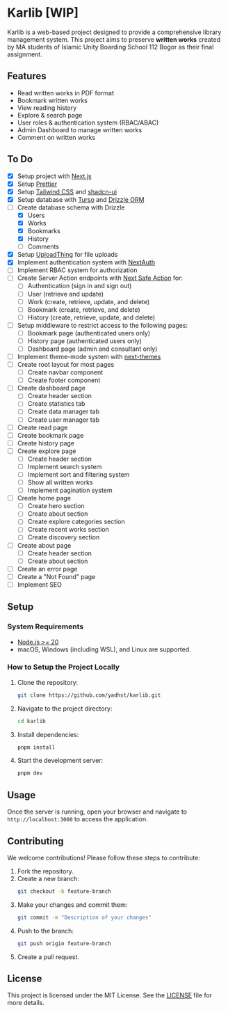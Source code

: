 # Karlib [WIP]

Karlib is a web-based project designed to provide a comprehensive library management system. This project aims to preserve **written works** created by MA students of Islamic Unity Boarding School 112 Bogor as their final assignment.

## Features

- Read written works in PDF format
- Bookmark written works
- View reading history
- Explore & search page
- User roles & authentication system (RBAC/ABAC)
- Admin Dashboard to manage written works
- Comment on written works

## To Do

- [x] Setup project with [Next.js](https://nextjs.org/)
- [x] Setup [Prettier](https://prettier.io/)
- [x] Setup [Tailwind CSS](https://tailwindcss.com/) and [shadcn-ui](https://ui.shadcn.com/)
- [x] Setup database with [Turso](https://turso.tech/) and [Drizzle ORM](https://orm.drizzle.team/)
- [ ] Create database schema with Drizzle
  - [x] Users
  - [x] Works
  - [x] Bookmarks
  - [x] History
  - [ ] Comments
- [x] Setup [UploadThing](https://uploadthing.com/) for file uploads
- [x] Implement authentication system with [NextAuth](https://authjs.dev/)
- [ ] Implement RBAC system for authorization
- [ ] Create Server Action endpoints with [Next Safe Action](https://next-safe-action.dev/) for:
  - [ ] Authentication (sign in and sign out)
  - [ ] User (retrieve and update)
  - [ ] Work (create, retrieve, update, and delete)
  - [ ] Bookmark (create, retrieve, and delete)
  - [ ] History (create, retrieve, update, and delete)
- [ ] Setup middleware to restrict access to the following pages:
  - [ ] Bookmark page (authenticated users only)
  - [ ] History page (authenticated users only)
  - [ ] Dashboard page (admin and consultant only)
- [ ] Implement theme-mode system with [next-themes](https://www.npmjs.com/package/next-themes)
- [ ] Create root layout for most pages
  - [ ] Create navbar component
  - [ ] Create footer component
- [ ] Create dashboard page
  - [ ] Create header section
  - [ ] Create statistics tab
  - [ ] Create data manager tab
  - [ ] Create user manager tab
- [ ] Create read page
- [ ] Create bookmark page
- [ ] Create history page
- [ ] Create explore page
  - [ ] Create header section
  - [ ] Implement search system
  - [ ] Implement sort and filtering system
  - [ ] Show all written works
  - [ ] Implement pagination system
- [ ] Create home page
  - [ ] Create hero section
  - [ ] Create about section
  - [ ] Create explore categories section
  - [ ] Create recent works section
  - [ ] Create discovery section
- [ ] Create about page
  - [ ] Create header section
  - [ ] Create about section
- [ ] Create an error page
- [ ] Create a "Not Found" page
- [ ] Implement SEO

## Setup

### System Requirements

- [Node.js >= 20](https://nodejs.org/)
- macOS, Windows (including WSL), and Linux are supported.

### How to Setup the Project Locally

1. Clone the repository:
   ```bash
   git clone https://github.com/yadhst/karlib.git
   ```
2. Navigate to the project directory:
   ```bash
   cd karlib
   ```
3. Install dependencies:
   ```bash
   pnpm install
   ```
4. Start the development server:
   ```bash
   pnpm dev
   ```

## Usage

Once the server is running, open your browser and navigate to `http://localhost:3000` to access the application.

## Contributing

We welcome contributions! Please follow these steps to contribute:

1. Fork the repository.
2. Create a new branch:
   ```bash
   git checkout -b feature-branch
   ```
3. Make your changes and commit them:
   ```bash
   git commit -m "Description of your changes"
   ```
4. Push to the branch:
   ```bash
   git push origin feature-branch
   ```
5. Create a pull request.

## License

This project is licensed under the MIT License. See the [LICENSE](LICENSE) file for more details.

